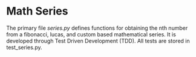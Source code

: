 # Math Series

The primary file *series.py* defines functions for obtaining the nth number from a fibonacci, lucas, and custom based mathematical series. It is developed through Test Driven Development (TDD). All tests are stored in test_series.py.